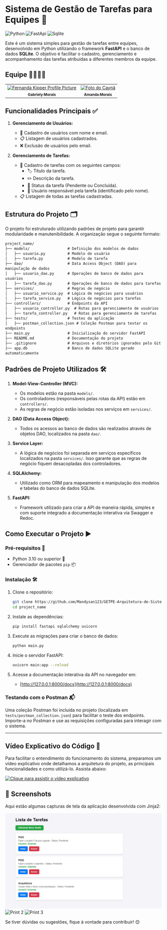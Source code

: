 # Sistema de Gestão de Tarefas para Equipes 🚀

![Python](https://img.shields.io/badge/Python-FFD43B?style=for-the-badge&logo=python&logoColor=blue)
![FastApi](https://img.shields.io/badge/fastapi-109989?style=for-the-badge&logo=FASTAPI&logoColor=white)
![Sqlite](https://img.shields.io/badge/Sqlite-003B57?style=for-the-badge&logo=sqlite&logoColor=white)

Este é um sistema simples para gestão de tarefas entre equipes, desenvolvido em Python utilizando o framework **FastAPI** e o banco de dados **SQLite**. O objetivo é facilitar o cadastro, gerenciamento e acompanhamento das tarefas atribuídas a diferentes membros da equipe.

## Equipe 👩‍💻👩‍💻
<table align="center">
  <tr>
    <td align="center">
      <a href="#">
        <img src="https://avatars.githubusercontent.com/u/105436281?v=4" width="150px;" alt="Fernanda Kipper Profile Picture"/><br>
        <sub>
          <b>Gabriely Morais</b>
        </sub>
      </a>
    </td>
    <td align="center">
      <a href="https://github.com/Mandysan123">
        <img src="https://avatars.githubusercontent.com/u/105436946?v=4" width="150px;" alt="Foto do Caynã"/><br>
        <sub>
          <b>Amanda Morais</b>
        </sub>
      </a>
    </td>
  </tr>
</table>

## Funcionalidades Principais ✅

1. **Gerenciamento de Usuários:**
   - 👤 Cadastro de usuários com nome e email.
   - 📋 Listagem de usuários cadastrados.
   - ❌ Exclusão de usuários pelo email.

2. **Gerenciamento de Tarefas:**
   - 📝 Cadastro de tarefas com os seguintes campos:
     - 🏷️ Título da tarefa.
     - ✏️ Descrição da tarefa.
     - 🔄 Status da tarefa (Pendente ou Concluída).
     - 👥 Usuário responsável pela tarefa (identificado pelo nome).
   - 📋 Listagem de todas as tarefas cadastradas.

## Estrutura do Projeto 🗂️

O projeto foi estruturado utilizando padrões de projeto para garantir modularidade e manutenibilidade. A organização segue o seguinte formato:

```plaintext
project_name/
├── models/                 # Definição dos modelos de dados
│   ├── usuario.py          # Modelo de usuário
│   ├── tarefa.py           # Modelo de tarefa
├── dao/                    # Data Access Object (DAO) para manipulação de dados
│   ├── usuario_dao.py      # Operações de banco de dados para usuários
│   ├── tarefa_dao.py       # Operações de banco de dados para tarefas
├── services/               # Regras de negócio
│   ├── usuario_service.py  # Lógica de negócios para usuários
│   ├── tarefa_service.py   # Lógica de negócios para tarefas
├── controllers/            # Endpoints da API
│   ├── usuario_controller.py  # Rotas para gerenciamento de usuários
│   ├── tarefa_controller.py   # Rotas para gerenciamento de tarefas
├── tests/                  # Testes da aplicação
│   ├── postman_collection.json # Coleção Postman para testar os endpoints
├── main.py                 # Inicialização do servidor FastAPI
├── README.md               # Documentação do projeto
├── .gitignore              # Arquivos e diretórios ignorados pelo Git
├── app.db                  # Banco de dados SQLite gerado automaticamente
```

## Padrões de Projeto Utilizados 🛠️

1. **Model-View-Controller (MVC):**
   - Os modelos estão na pasta `models/`.
   - Os controladores (responsáveis pelas rotas da API) estão em `controllers/`.
   - As regras de negócio estão isoladas nos serviços em `services/`.

2. **DAO (Data Access Object):**
   - Todos os acessos ao banco de dados são realizados através de objetos DAO, localizados na pasta `dao/`.

3. **Service Layer:**
   - A lógica de negócios foi separada em serviços específicos localizados na pasta `services/`. Isso garante que as regras de negócio fiquem desacopladas dos controladores.

4. **SQLAlchemy:**
   - Utilizado como ORM para mapeamento e manipulação dos modelos e tabelas do banco de dados SQLite.

5. **FastAPI:**
   - Framework utilizado para criar a API de maneira rápida, simples e com suporte integrado a documentação interativa via Swagger e Redoc.

## Como Executar o Projeto ▶️

### Pré-requisitos 🛑

- Python 3.10 ou superior 🐍
- Gerenciador de pacotes `pip` 📦

### Instalação 🛠️

1. Clone o repositório:
   ```bash
   git clone https://github.com/Mandysan123/GETPE-Arquitetura-de-Sistemas.git
   cd project_name
   ```

3. Instale as dependências:
   ```bash
   pip install fastapi sqlalchemy uvicorn
   ```

4. Execute as migrações para criar o banco de dados:
   ```bash
   python main.py
   ```

5. Inicie o servidor FastAPI:
   ```bash
   uvicorn main:app --reload
   ```

6. Acesse a documentação interativa da API no navegador em:
   - [http://127.0.0.1:8000/docs](http://127.0.0.1:8000/docs)

### Testando com o Postman 📬

Uma coleção Postman foi incluída no projeto (localizada em `tests/postman_collection.json`) para facilitar o teste dos endpoints. Importe-a no Postman e use as requisições configuradas para interagir com o sistema.

---

## Vídeo Explicativo do Código 🎥  

Para facilitar o entendimento do funcionamento do sistema, preparamos um vídeo explicativo onde detalhamos a arquitetura do projeto, as principais funcionalidades e como utilizá-lo. Assista abaixo:  

[![Clique para assistir o vídeo explicativo](https://img.youtube.com/vi/SEU_VIDEO_ID/maxresdefault.jpg)](https://youtu.be/1omB555DWq8?si=zkCwVLFVzxN5P9zL)

## 📸 Screenshots

Aqui estão algumas capturas de tela da aplicação desenvolvida com Jinja2:

<!-- Adicione suas imagens abaixo -->
![Print 1](GETPE-Arquitetura-de-Sistemas/prints/image1.jpeg)
![Print 2](/prints/image2.jpeg)
![Print 3](/prints/image3.jpeg)


Se tiver dúvidas ou sugestões, fique à vontade para contribuir! 😊
